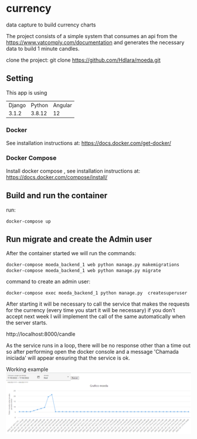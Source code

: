 # currency
data capture to build currency charts

The project consists of a simple system that consumes an api from the https://www.vatcomply.com/documentation
and generates the necessary data to build 1 minute candles.

clone the project: git clone https://github.com/Hdlara/moeda.git

## Setting

This app is using
<table>
	<tr>
		<td>Django</td>
		<td>Python</td>
		<td>Angular</td>
	</tr>
	<tr>
		<td>3.1.2</td>
		<td>3.8.12</td>
		<td>12</td>
	</tr>
</table>

### Docker

See installation instructions at: https://docs.docker.com/get-docker/

### Docker Compose

Install docker compose , see installation instructions at: https://docs.docker.com/compose/install/

## Build and run the container

run:
```
docker-compose up
```

## Run migrate and create the Admin user

After the container started we will run the commands:

```
docker-compose moeda_backend_1 web python manage.py makemigrations
docker-compose moeda_backend_1 web python manage.py migrate
```
command to create an admin user:

```
docker-compose exec moeda_backend_1 python manage.py  createsuperuser
```

After starting it will be necessary to call the service that makes the requests for the currency (every time you start it will be necessary) if you don't accept next week I will implement the call of the same automatically when the server starts.

http://localhost:8000/candle

As the service runs in a loop, there will be no response other than a time out so after performing open the docker console and a message 'Chamada iniciada' will appear ensuring that the service is ok.

Working example
![img.png](img.png)